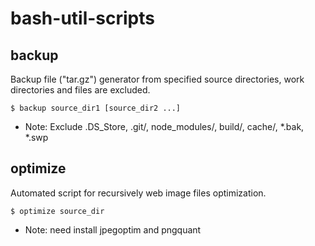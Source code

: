 # bash-util-scripts


## backup

Backup file ("tar.gz") generator from specified source directories, work directories and files are excluded.
```
$ backup source_dir1 [source_dir2 ...]
```

* Note: Exclude .DS_Store, .git/, node_modules/, build/, cache/, *.bak, *.swp

## optimize

Automated script for recursively web image files optimization.

```
$ optimize source_dir
```

* Note: need install jpegoptim and pngquant
